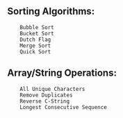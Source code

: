 
## Sorting Algorithms:
		Bubble Sort
		Bucket Sort
		Dutch Flag
		Merge Sort
		Quick Sort
	
## Array/String Operations:
		All Unique Characters
		Remove Duplicates
		Reverse C-String
		Longest Consecutive Sequence
